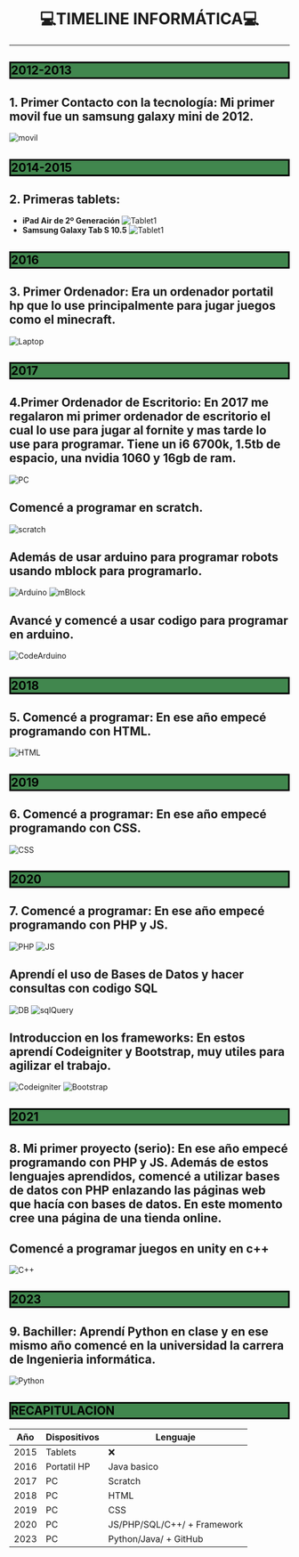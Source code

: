 # <center>**💻TIMELINE INFORMÁTICA💻**</center>
---

<h2 style="background-color:#41874e;color:black;font-weight:bolder;border:3px solid;">2012-2013</h2>

## 1. **Primer Contacto con la tecnología:** Mi primer movil fue un samsung galaxy mini de 2012.
![movil](https://upload.wikimedia.org/wikipedia/commons/thumb/3/3d/GT-S6500L.jpg/800px-GT-S6500L.jpg)



<h2 style="background-color:#41874e;color:black;font-weight:bolder;border:3px solid;">2014-2015</h2>

## 2. **Primeras tablets:**
- **iPad Air de 2º Generación**
![Tablet1](https://www.backmarket.es/cdn-cgi/image/format%3Dauto%2Cquality%3D75%2Cwidth%3D640/https://d2e6ccujb3mkqf.cloudfront.net/530951fb-1256-47d6-951a-466924f376d9-1_d739209f-02e5-41b0-be8d-84c9423bb2f6.jpg)
- **Samsung Galaxy Tab S 10.5**
![Tablet1](https://www.backmarket.es/cdn-cgi/image/format%3Dauto%2Cquality%3D75%2Cwidth%3D640/https://d2e6ccujb3mkqf.cloudfront.net/3edb9408-2e2d-479a-aa0c-c9d9595413ec-1_b7d11a49-7bbd-4421-885d-3af65322cd8e.jpg)

<h2 style="background-color:#41874e;color:black;font-weight:bolder;border:3px solid;">2016</h2>

## **3. Primer Ordenador:** Era un ordenador portatil hp que lo use principalmente para jugar juegos como el minecraft.
![Laptop](https://www.backmarket.es/cdn-cgi/image/format%3Dauto%2Cquality%3D75%2Cwidth%3D640/https://d2e6ccujb3mkqf.cloudfront.net/e73c7b66-55fb-4f01-970c-e96db41e49e3-1_06f6bf83-6d60-4023-a728-279919840d26.jpg)

<h2 style="background-color:#41874e;color:black;font-weight:bolder;border:3px solid;">2017</h2>

## **4.Primer Ordenador de Escritorio:** En 2017 me regalaron mi primer ordenador de escritorio el cual lo use para jugar al fornite y mas tarde lo use para programar. Tiene un i6 6700k, 1.5tb de espacio, una nvidia 1060 y 16gb de ram.
![PC](https://thumb.pccomponentes.com/w-530-530/articles/1072/10720246/1619-pccom-ready-intel-core-i5-13400f-16gb-500gb-ssd-rtx3060-negro.jpg)

## Comencé a programar en scratch.
![scratch](https://doplay.es/wp-content/uploads/2020/11/Mario-Bros.png)

## Además de usar arduino para programar robots usando mblock para programarlo.
![Arduino](https://www.generationrobots.com/blog/wp-content/uploads/2016/09/arduino-uno-rev3-generation-robots.jpg)
![mBlock](https://www.mblock.cc/assets/img/v2/img-block-en.jpg)

## Avancé y comencé a usar codigo para programar en arduino.
![CodeArduino](https://share.opsy.st/60c2a2759a51a-IMAGE+4.png)

<h2 style="background-color:#41874e;color:black;font-weight:bolder;border:3px solid;">2018</h2>

## **5. Comencé a programar:** En ese año empecé programando con HTML.
![HTML](https://kinsta.com/wp-content/uploads/2021/11/Untitled-54.png)

<h2 style="background-color:#41874e;color:black;font-weight:bolder;border:3px solid;">2019</h2>

## **6. Comencé a programar:** En ese año empecé programando con CSS.
![CSS](https://cdn-media-1.freecodecamp.org/images/863sGFar-HXTATzeqGsA3n-jlIMgrFFlNeBS)

<h2 style="background-color:#41874e;color:black;font-weight:bolder;border:3px solid;">2020</h2>

## **7. Comencé a programar:** En ese año empecé programando con PHP y JS.
![PHP](https://www.ardiseny.es/wordpress/http://wp.ardiseny.es/wp-content/uploads/2015/03/phpCode.png)
![JS](https://upload.wikimedia.org/wikipedia/commons/thumb/a/a4/JavaScript_code.png/800px-JavaScript_code.png)

## **Aprendí el uso de Bases de Datos y hacer consultas con codigo SQL**
![DB](https://www.mclibre.org/consultar/webapps/img/phpmyadmin/2-1-s-2-crear-usuario.png)
![sqlQuery](https://blog.gft.com/br/wp-content/uploads/sites/4/2021/01/imagem-01-3.png)

## **Introduccion en los frameworks:** En estos aprendí Codeigniter y Bootstrap, muy utiles para agilizar el trabajo.
![Codeigniter](https://codeigniter.com/userguide3/_images/appflowchart.gif)
![Bootstrap](https://bootstrapstudio.io/assets/img/app_4.jpg)

<h2 style="background-color:#41874e;color:black;font-weight:bolder;border:3px solid;">2021</h2>

## **8. Mi primer proyecto (serio):** En ese año empecé programando con PHP y JS. Además de estos lenguajes aprendidos, comencé a utilizar bases de datos con PHP enlazando las páginas web que hacía con bases de datos. En este momento cree una página de una tienda online.

## Comencé a programar juegos en unity en c++
![C++](https://docs.hektorprofe.net/cdn/cpp/image-21.png)

<h2 style="background-color:#41874e;color:black;font-weight:bolder;border:3px solid;">2023</h2>

## **9. Bachiller:** Aprendí Python en clase y en ese mismo año comencé en la universidad la carrera de Ingenieria informática.
![Python](https://upload.wikimedia.org/wikipedia/commons/b/bc/Python_Code.png)

<h2 style="background-color:#41874e;color:black;font-weight:bolder;border:3px solid;">RECAPITULACION</h2>


| Año | Dispositivos | Lenguaje |
|----------|----------|----------|
| 2015    | Tablets   | ❌   |
| 2016    | Portatil HP   | Java basico   |
| 2017   | PC   | Scratch  |
| 2018   | PC   | HTML  |
| 2019   | PC   | CSS  |
| 2020   | PC   | JS/PHP/SQL/C++/ + Framework  |
| 2023   | PC   | Python/Java/ + GitHub  |
